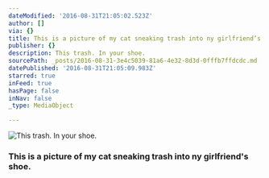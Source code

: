 ```yaml
---
dateModified: '2016-08-31T21:05:02.523Z'
author: []
via: {}
title: This is a picture of my cat sneaking trash into ny girlfriend’s shoe.
publisher: {}
description: This trash. In your shoe.
sourcePath: _posts/2016-08-31-3e4c5039-81a6-4e32-8d3d-0fffb7ffdcdc.md
datePublished: '2016-08-31T21:05:09.983Z'
starred: true
inFeed: true
hasPage: false
inNav: false
_type: MediaObject

---
```

![This trash. In your shoe.](https://the-grid-user-content.s3-us-west-2.amazonaws.com/cccc668f-33a9-4d2e-9f7f-af83c6d53b5b.jpg)

### This is a picture of my cat sneaking trash into ny girlfriend's shoe.
